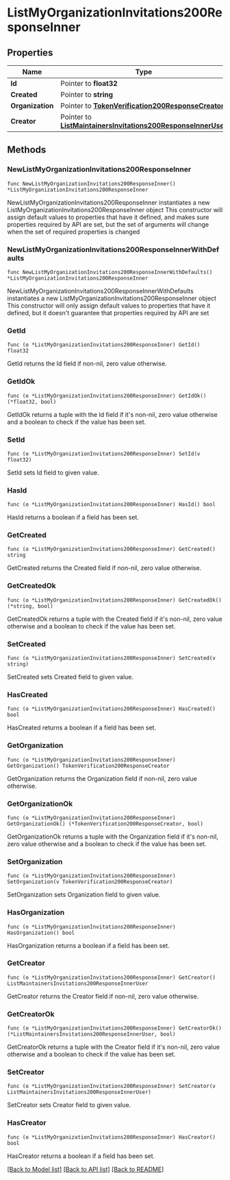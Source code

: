 # ListMyOrganizationInvitations200ResponseInner

## Properties

Name | Type | Description | Notes
------------ | ------------- | ------------- | -------------
**Id** | Pointer to **float32** |  | [optional] 
**Created** | Pointer to **string** |  | [optional] 
**Organization** | Pointer to [**TokenVerification200ResponseCreator**](TokenVerification200ResponseCreator.md) |  | [optional] 
**Creator** | Pointer to [**ListMaintainersInvitations200ResponseInnerUser**](ListMaintainersInvitations200ResponseInnerUser.md) |  | [optional] 

## Methods

### NewListMyOrganizationInvitations200ResponseInner

`func NewListMyOrganizationInvitations200ResponseInner() *ListMyOrganizationInvitations200ResponseInner`

NewListMyOrganizationInvitations200ResponseInner instantiates a new ListMyOrganizationInvitations200ResponseInner object
This constructor will assign default values to properties that have it defined,
and makes sure properties required by API are set, but the set of arguments
will change when the set of required properties is changed

### NewListMyOrganizationInvitations200ResponseInnerWithDefaults

`func NewListMyOrganizationInvitations200ResponseInnerWithDefaults() *ListMyOrganizationInvitations200ResponseInner`

NewListMyOrganizationInvitations200ResponseInnerWithDefaults instantiates a new ListMyOrganizationInvitations200ResponseInner object
This constructor will only assign default values to properties that have it defined,
but it doesn't guarantee that properties required by API are set

### GetId

`func (o *ListMyOrganizationInvitations200ResponseInner) GetId() float32`

GetId returns the Id field if non-nil, zero value otherwise.

### GetIdOk

`func (o *ListMyOrganizationInvitations200ResponseInner) GetIdOk() (*float32, bool)`

GetIdOk returns a tuple with the Id field if it's non-nil, zero value otherwise
and a boolean to check if the value has been set.

### SetId

`func (o *ListMyOrganizationInvitations200ResponseInner) SetId(v float32)`

SetId sets Id field to given value.

### HasId

`func (o *ListMyOrganizationInvitations200ResponseInner) HasId() bool`

HasId returns a boolean if a field has been set.

### GetCreated

`func (o *ListMyOrganizationInvitations200ResponseInner) GetCreated() string`

GetCreated returns the Created field if non-nil, zero value otherwise.

### GetCreatedOk

`func (o *ListMyOrganizationInvitations200ResponseInner) GetCreatedOk() (*string, bool)`

GetCreatedOk returns a tuple with the Created field if it's non-nil, zero value otherwise
and a boolean to check if the value has been set.

### SetCreated

`func (o *ListMyOrganizationInvitations200ResponseInner) SetCreated(v string)`

SetCreated sets Created field to given value.

### HasCreated

`func (o *ListMyOrganizationInvitations200ResponseInner) HasCreated() bool`

HasCreated returns a boolean if a field has been set.

### GetOrganization

`func (o *ListMyOrganizationInvitations200ResponseInner) GetOrganization() TokenVerification200ResponseCreator`

GetOrganization returns the Organization field if non-nil, zero value otherwise.

### GetOrganizationOk

`func (o *ListMyOrganizationInvitations200ResponseInner) GetOrganizationOk() (*TokenVerification200ResponseCreator, bool)`

GetOrganizationOk returns a tuple with the Organization field if it's non-nil, zero value otherwise
and a boolean to check if the value has been set.

### SetOrganization

`func (o *ListMyOrganizationInvitations200ResponseInner) SetOrganization(v TokenVerification200ResponseCreator)`

SetOrganization sets Organization field to given value.

### HasOrganization

`func (o *ListMyOrganizationInvitations200ResponseInner) HasOrganization() bool`

HasOrganization returns a boolean if a field has been set.

### GetCreator

`func (o *ListMyOrganizationInvitations200ResponseInner) GetCreator() ListMaintainersInvitations200ResponseInnerUser`

GetCreator returns the Creator field if non-nil, zero value otherwise.

### GetCreatorOk

`func (o *ListMyOrganizationInvitations200ResponseInner) GetCreatorOk() (*ListMaintainersInvitations200ResponseInnerUser, bool)`

GetCreatorOk returns a tuple with the Creator field if it's non-nil, zero value otherwise
and a boolean to check if the value has been set.

### SetCreator

`func (o *ListMyOrganizationInvitations200ResponseInner) SetCreator(v ListMaintainersInvitations200ResponseInnerUser)`

SetCreator sets Creator field to given value.

### HasCreator

`func (o *ListMyOrganizationInvitations200ResponseInner) HasCreator() bool`

HasCreator returns a boolean if a field has been set.


[[Back to Model list]](../README.md#documentation-for-models) [[Back to API list]](../README.md#documentation-for-api-endpoints) [[Back to README]](../README.md)


